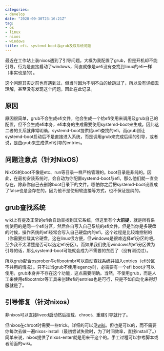 ```yaml
---
categories: 
- develop
date: "2020-09-30T23:16:21Z"
tag: 
- os
- linux
- nixos
- windows
title: efi、systemd-boot与grub及双系统问题
---
```


最近在工作站上装nixos遇到了引导问题。大概为我配置了grub，但是开机却不能引导，行为是直接启动了windows，简直就像是uefi没有查找到linux的efi一样（事实也是的）。

这个问题其实之前也有遇到过，但当时因为不明不白的给跳过了，所以没有详细去理解，甚至没有发现这个问题。因此在此记录。

<!--more-->

## 原因

原因很简单，grub不会生成efi文件，他会生成一个给efi使用来调用及grub自己的配置，但不会生成efi本身，efi本身的生成需要使用systemd-boot来生成。因此这二者的关系就非常明确，systemd-boot提供给uefi查找的efi，而grub则让systemd-boot启动后不是直接进入系统，而是调用grub来完成后续的引导，或者说，是由grub来生成供efi引导的entries。

## 问题注意点（针对NixOS）

NixOS的boot不像是etc、run等目录一样严格管理的。boot目录是非纯的。因此，在最初安装系统时，会自动为你配置systemd-boot与efi，那么他们就一直会存在，除非你自己去删除boot目录下的文件。哪怕你之后把systemd-boot设置成了false也是会存在的，因为他不是使用软连接等方式，也不保证是纯的。

## grub查找系统

wiki上有提及正常的efi会自动查找到其它系统，但这里有个**大前提**，就是所有系统使用的是同一个efi分区，然后各自写入自己系统的efi文件。但是当你是多硬盘的时候，操作系统的efi经常会写入自己硬盘内的efi，这个过程是比较难控制的（你需要挂载其它硬盘，这在linux很方便，但windows是很难选择efi分区的吧。至少我不太清楚是否可以选定efi分区）。而如果我们使用windows的efi分区做为引导的话，那么systemd-boot可能就会成为不需要的东西了（没有测试过）。

所以grub配合osprober与efibootmbr可以自动查找系统并加入entries（efi分区不共用的情况）。只不过当grub不使用legency时，必需要有一个efi boot才可以使用，grub本身并不存在这个功能，这点需要明确。当然，不使用grub，而是人工来使用efibootmbr等工具来创建efi的entries也是可行，只是不如自动化来得舒服就是了。

## 引导修复（针对nixos）

非nixos可以直接livecd启动然后挂载、chroot、重建引导就行了。

但nixos在chroot时需要一些trick。详细的可以见[wiki](https://nixos.wiki/wiki/Change_root)。但也是可以的，而不需要你每次去做一遍nixos-install（最初尝试失败时，为了时间效率，直接install了。）简单来说，nixos提供了nixos-enter就是用来干这个的。手工过程可以参考脚本或者前面的wiki。
